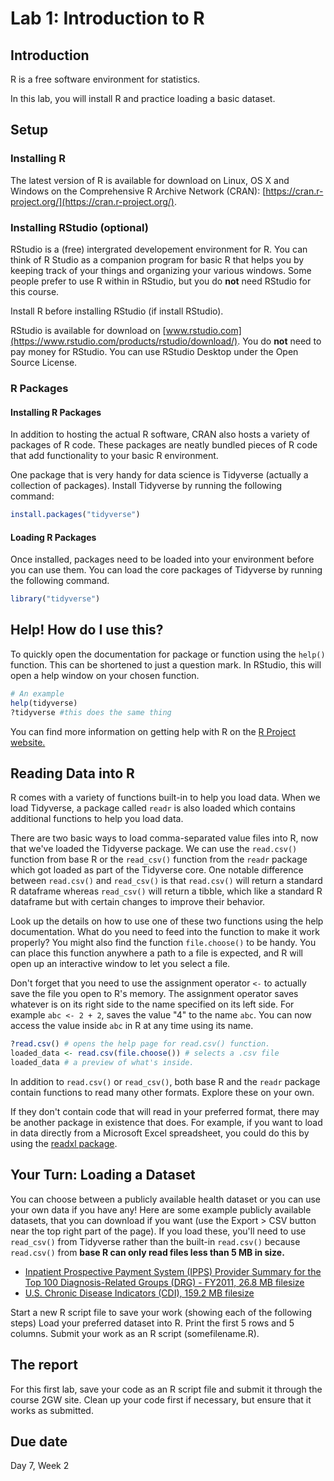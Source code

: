 # Lab 1: Introduction to R

## Introduction

R is a free software environment for statistics. 

In this lab, you will install R and practice loading a basic dataset.

## Setup

### Installing R

The latest version of R is available for download on Linux, OS X and Windows on the Comprehensive R Archive Network (CRAN): [https://cran.r-project.org/](https://cran.r-project.org/).

### Installing RStudio (optional)

RStudio is a (free) intergrated developement environment for R. You can think of R Studio as a companion program for basic R that helps you by keeping track of your things and organizing your various windows. Some people prefer to use R within in RStudio, but you do **not** need RStudio for this course.

Install R before installing RStudio (if install RStudio).

RStudio is available for download on [www.rstudio.com](https://www.rstudio.com/products/rstudio/download/). You do **not** need to pay money for RStudio. You can use RStudio Desktop under the Open Source License.

### R Packages

#### Installing R Packages

In addition to hosting the actual R software, CRAN also hosts a variety of packages of R code. These packages are neatly bundled pieces of R code that add functionality to your basic R environment.

One package that is very handy for data science is Tidyverse (actually a collection of packages). Install Tidyverse by running the following command:

```r
install.packages("tidyverse")
```

#### Loading R Packages

Once installed, packages need to be loaded into your environment before you can use them. You can load the core packages of Tidyverse by running the following command.

```r
library("tidyverse")
```

## Help! How do I use this?

To quickly open the documentation for package or function using the `help()` function. This can be shortened to just a question mark. In RStudio, this will open a help window on your chosen function.

```r
# An example
help(tidyverse)
?tidyverse #this does the same thing
```

You can find more information on getting help with R on the [R Project website.](https://www.r-project.org/help.html)


## Reading Data into R

R comes with a variety of functions built-in to help you load data. When we load Tidyverse, a package called `readr` is also loaded which contains additional functions to help you load data.

There are two basic ways to load comma-separated value files into R, now that we've loaded the Tidyverse package. We can use the `read.csv()` function from base R or the `read_csv()` function from the `readr` package which got loaded as part of the Tidyverse core. One notable difference between `read.csv()` and `read_csv()` is that `read.csv()` will return a standard R dataframe whereas `read_csv()` will return a tibble, which like a standard R dataframe but with certain changes to improve their behavior. 


Look up the details on how to use one of these two functions using the help documentation. What do you need to feed into the function to make it work properly? You might also find the function `file.choose()` to be handy. You can place this function anywhere a path to a file is expected, and R will open up an interactive window to let you select a file. 

Don't forget that you need to use the assignment operator `<-` to actually save the file you open to R's memory. The assignment operator saves whatever is on its right side to the name specified on its left side. For example `abc <- 2 + 2`, saves the value "4" to the name `abc`. You can now access the value inside `abc` in R at any time using its name.

```r
?read.csv() # opens the help page for read.csv() function.
loaded_data <- read.csv(file.choose()) # selects a .csv file
loaded_data # a preview of what's inside.
```

In addition to `read.csv()` or `read_csv()`, both base R and the `readr` package contain functions to read many other formats. Explore these on your own.

If they don't contain code that will read in your preferred format, there may be another package in existence that does. For example, if you want to load in data directly from a Microsoft Excel spreadsheet, you could do this by using the [readxl package](http://readxl.tidyverse.org/).

## Your Turn: Loading a Dataset

You can choose between a publicly available health dataset or you can use your own data if you have any! Here are some example publicly available datasets, that you can download if you want (use the Export > CSV button near the top right part of the page). If you load these, you'll need to use `read_csv()` from Tidyverse rather than the built-in `read.csv()` because `read.csv()` from **base R can only read files less than 5 MB in size.**

* [Inpatient Prospective Payment System (IPPS) Provider Summary for the Top 100 Diagnosis-Related Groups (DRG) - FY2011, 26.8 MB filesize](https://data.cms.gov/Medicare-Inpatient/Inpatient-Prospective-Payment-System-IPPS-Provider/97k6-zzx3)
* [U.S. Chronic Disease Indicators (CDI), 159.2 MB filesize](https://chronicdata.cdc.gov/Chronic-Disease-Indicators/U-S-Chronic-Disease-Indicators-CDI-/g4ie-h725)

Start a new R script file to save your work (showing each of the following steps)
Load your preferred dataset into R. Print the first 5 rows and 5 columns. Submit your work as an R script (somefilename.R).

## The report

For this first lab, save your code as an R script file and submit it through the course 2GW site. Clean up your code first if necessary, but ensure that it works as submitted.

## Due date

Day 7, Week 2
